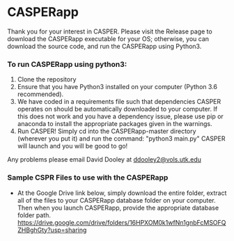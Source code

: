 # CASPERapp

Thank you for your interest in CASPER.  Please visit the Release page to download the CASPERapp executable for your OS; otherwise, you can download the source code, and run the CASPERapp using Python3.

### To run CASPERapp using python3:
1) Clone the repository
2) Ensure that you have Python3 installed on your computer (Python 3.6 recommended).
3) We have coded in a requirements file such that dependencies CASPER operates on should be automatically downloaded to your computer.
If this does not work and you have a dependency issue, please use pip or anaconda to install the appropriate packages given in
the warnings.
6) Run CASPER!  Simply cd into the CASPERapp-master directory (wherever you put it) and run the command: "python3 main.py"
CASPER will launch and you will be good to go!

Any problems please email David Dooley at ddooley2@vols.utk.edu

### Sample CSPR Files to use with the CASPERapp
- At the Google Drive link below, simply download the entire folder, extract all of the files to your CASPERapp database folder on your computer. Then when you launch
CASPERapp, provide the appropriate database folder path.
https://drive.google.com/drive/folders/16HPXOM0k1wfNn1gnbFcMSOFQZHBghGty?usp=sharing
